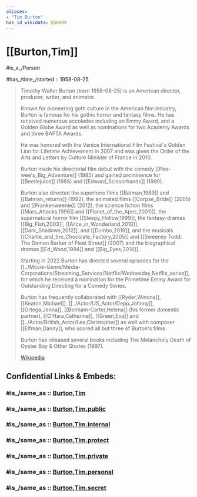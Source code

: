 ```yaml
---
aliases:
- "Tim Burton"
has_id_wikidata: Q56008
---
```


# [[Burton,Tim]]

#is_a_/Person 

#has_/time_/started :: 1958-08-25 

> Timothy Walter Burton (born 1958-08-25) 
> is an American director, producer, writer, and animator. 
> 
> Known for pioneering goth culture in the American film industry, 
> Burton is famous for his gothic horror and fantasy films. 
> He has received numerous accolades including an Emmy Award, 
> and a Golden Globe Award as well as nominations for two Academy Awards 
> and three BAFTA Awards. 
> 
> He was honored with the Venice International Film Festival's 
> Golden Lion for Lifetime Achievement in 2007 and 
> was given the Order of the Arts and Letters by Culture Minister of France in 2010.
>
> Burton made his directorial film debut with the comedy [[Pee-wee's_Big_Adventure]] (1985) 
> and gained prominence for [[Beetlejuice]] (1988) and [[Edward_Scissorhands]] (1990). 
> 
> Burton also directed the superhero films [[Batman,1989]] and [[Batman_returns]] (1992), 
> the animated films [[Corpse_Bride]] (2005) and [[Frankenweenie]] (2012), 
> the science fiction films [[Mars_Attacks,1996]] and [[Planet_of_the_Apes,2001)]], 
> the supernatural horror film [[Sleepy_Hollow,1999]], the fantasy-dramas [[Big_Fish,2003]], 
> [[Alice_in_Wonderland,2010]], [[Dark_Shadows,2012]], and [[Dumbo,2019]], 
> and the musicals [[Charlie_and_the_Chocolate_Factory,2005]] 
> and [[Sweeney Todd: The Demon Barber of Fleet Street]] (2007) 
> and the biographical dramas [[Ed_Wood,1994]] and [[Big_Eyes,2014]]. 
> 
> Starting in 2022 Burton has directed several episodes for the [[../Movie-Genre/Media-Corporations/Streaming_Services/Netflix/Wednesday,Netflix_series]], 
> for which he received a nomination for the Primetime Emmy Award 
> for Outstanding Directing for a Comedy Series.
>
> Burton has frequently collaborated with [[Ryder,Winona]], [[Keaton,Michael]], [[../Actor/US_Actor/Depp,Johnny]], 
> [[Ortega,Jenna]], [[Bonham-Carter,Helena]] (his former domestic partner), [[O’Hara,Catherine]], 
> [[Green,Eva]] and [[../Actor/British_Actor/Lee,Christopher]] 
> as well with composer [[Elfman,Danny]], who scored all but three of Burton's films. 
> 
> Burton has released several books including The Melancholy Death of Oyster Boy & Other Stories (1997).
>
> [Wikipedia](https://en.wikipedia.org/wiki/Tim%20Burton)


## Confidential Links & Embeds: 

### #is_/same_as :: [Burton,Tim](/_Standards/Society/Communication/Media/Movie/Movie-Genre/Movie-Director/Burton,Tim.md) 

### #is_/same_as :: [Burton,Tim.public](/_public/Society/Communication/Media/Movie/Movie-Genre/Movie-Director/Burton,Tim.public.md) 

### #is_/same_as :: [Burton,Tim.internal](/_internal/Society/Communication/Media/Movie/Movie-Genre/Movie-Director/Burton,Tim.internal.md) 

### #is_/same_as :: [Burton,Tim.protect](/_protect/Society/Communication/Media/Movie/Movie-Genre/Movie-Director/Burton,Tim.protect.md) 

### #is_/same_as :: [Burton,Tim.private](/_private/Society/Communication/Media/Movie/Movie-Genre/Movie-Director/Burton,Tim.private.md) 

### #is_/same_as :: [Burton,Tim.personal](/_personal/Society/Communication/Media/Movie/Movie-Genre/Movie-Director/Burton,Tim.personal.md) 

### #is_/same_as :: [Burton,Tim.secret](/_secret/Society/Communication/Media/Movie/Movie-Genre/Movie-Director/Burton,Tim.secret.md)

